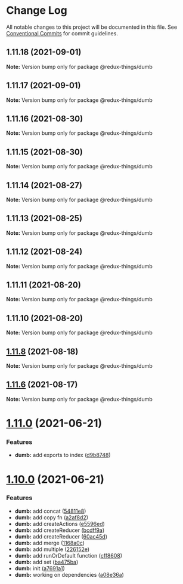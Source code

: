 # Change Log

All notable changes to this project will be documented in this file.
See [Conventional Commits](https://conventionalcommits.org) for commit guidelines.

## 1.11.18 (2021-09-01)

**Note:** Version bump only for package @redux-things/dumb





## 1.11.17 (2021-09-01)

**Note:** Version bump only for package @redux-things/dumb





## 1.11.16 (2021-08-30)

**Note:** Version bump only for package @redux-things/dumb





## 1.11.15 (2021-08-30)

**Note:** Version bump only for package @redux-things/dumb





## 1.11.14 (2021-08-27)

**Note:** Version bump only for package @redux-things/dumb





## 1.11.13 (2021-08-25)

**Note:** Version bump only for package @redux-things/dumb





## 1.11.12 (2021-08-24)

**Note:** Version bump only for package @redux-things/dumb





## 1.11.11 (2021-08-20)

**Note:** Version bump only for package @redux-things/dumb





## 1.11.10 (2021-08-20)

**Note:** Version bump only for package @redux-things/dumb





## [1.11.8](https://github.com/theguriev/redux-things/compare/v1.11.7...v1.11.8) (2021-08-18)

**Note:** Version bump only for package @redux-things/dumb





## [1.11.6](https://github.com/theguriev/redux-things/compare/v1.11.5...v1.11.6) (2021-08-17)

**Note:** Version bump only for package @redux-things/dumb





# [1.11.0](https://github.com/theguriev/redux-things/compare/v1.10.1...v1.11.0) (2021-06-21)


### Features

* **dumb:** add exports to index ([d9b8748](https://github.com/theguriev/redux-things/commit/d9b87489f10b7d5830a28b464d1099b23daab9c4))





# [1.10.0](https://github.com/theguriev/redux-things/compare/v1.9.0...v1.10.0) (2021-06-21)


### Features

* **dumb:** add concat ([54811e8](https://github.com/theguriev/redux-things/commit/54811e8b85dd887de911c8cf199a61557542cc5d))
* **dumb:** add copy fn ([a2af8d2](https://github.com/theguriev/redux-things/commit/a2af8d2740d4d0de2ca41be33ea1c9edba8312cd))
* **dumb:** add createActions ([e5596ed](https://github.com/theguriev/redux-things/commit/e5596ed9d0c23eef87067830c992baed6235e6b5))
* **dumb:** add createReducer ([bcdff9a](https://github.com/theguriev/redux-things/commit/bcdff9a2ec0e13fa73101e720040640ee673bb6f))
* **dumb:** add createReducer ([60ac45d](https://github.com/theguriev/redux-things/commit/60ac45dd4b03e4555f3b18c21bad47c0658a25ac))
* **dumb:** add merge ([1168a0c](https://github.com/theguriev/redux-things/commit/1168a0c90597a4f95ad1830598d5d4069b6971de))
* **dumb:** add multiple ([226152e](https://github.com/theguriev/redux-things/commit/226152ec05b5f74945f6f467b8b3e452fe7d98ed))
* **dumb:** add runOrDefault function ([cff8608](https://github.com/theguriev/redux-things/commit/cff8608019e74df506fa80656b1adcee497151ed))
* **dumb:** add set ([ba475ba](https://github.com/theguriev/redux-things/commit/ba475ba1c36387bc05bbb3b6679f9d8adbad6f91))
* **dumb:** init ([a7691a1](https://github.com/theguriev/redux-things/commit/a7691a1c0529e4dd4cf27d3154b9984e1100e2eb))
* **dumb:** working on dependencies ([a08e36a](https://github.com/theguriev/redux-things/commit/a08e36a25c3b83a8127d335312fea93ee86ff57f))

